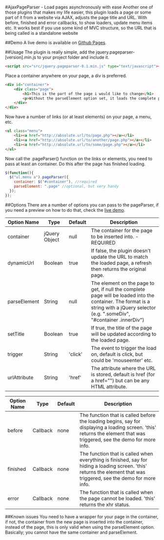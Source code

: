 #AjaxPageParser - Load pages asynchronously with ease
Another one of those plugins that makes my life easier, this plugin loads a page or some part of it from a website via AJAX, adjusts the page title and URL. With before, finished and error callbacks, to show loaders, update menu items etc. It works best if you use some kind of MVC structure, so the URL that is being called is a standalone website

##Demo
A live demo is available on [Github Pages](http://terwanerik.github.io/AjaxPageParser).

##Usage
The plugin is really simple, add the jquery.pageparser-[version].min.js to your project folder and include it.

```html
<script src="src/jquery.pageparser-0.1.min.js" type="text/javascript"></script>
```

Place a container anywhere on your page, a div is preferred.

```html
<div id="container">
	<div class="page">
		<h1>This is the part of the page i would like to change</h1>
		<p>Without the parseElement option set, it loads the complete page into the container div.</p>
	</div>
</div>
```

Now have a number of links (or at least elements) on your page, a menu, etc.
```html
<ul class="menu">
	<li><a href="http://absolute.url/to/page.php"></a></li>
	<li><a href="http://absolute.url/to/another/page.php"></a></li>
	<li><a href="http://absolute.url/to/some/page.php"></a></li>
</ul>
```

Now call the .pageParser() function on the links or elements, you need to pass at least an container. Do this after the page has finished loading.

```javascript
$(function(){
  $("ul.menu a").pageParser({
    container: $("#container"), //required
    parseElement: ".page" //optional, but very handy
  });
});
```

##Options
There are a number of options you can pass to the pageParser, if you need a preview on how to do that, check the [live demo](http://terwanerik.github.io/AjaxPageParser).

| Option Name | Type | Default | Description |
| ----------- | ---- | ------- | ----------- |
| container | jQuery Object | null | The container for the page to be inserted into. - REQUIRED |
| dynamicUrl | Boolean | true | If false, the plugin doesn't update the URL to match the loaded page, a refresh then returns the original page.  |
| parseElement | String | null | The element on the page to get, if null the complete page will be loaded into the container. The format is a string with a jQuery selector (e.g. ".someDiv", "#container .innerDiv") |
| setTitle | Boolean | true | If true, the title of the page will be updated according to the loaded page. |
| trigger | String | 'click' | The event to trigger the load on, default is click, but could be 'mouseenter' etc. |
| urlAttribute | String | 'href' | The attribute where the URL is stored, default is href (for a href="") but can be any HTML attribute. |

| Option Name | Type | Default | Description |
| ----------- | ---- | ------- | ----------- |
| before | Callback | none | The function that is called before the loading begins, say for displaying a loading screen. 'this' returns the element that was triggered, see the demo for more info. |
| finished | Callback | none | The function that is called when everything is finished, say for hiding a loading screen. 'this' returns the element that was triggered, see the demo for more info. |
| error | Callback | none | The function that is called when the page cannot be loaded. 'this' returns the xhr status. |

##Known issues
You need to have a wrapper for your page in the container, if not, the container from the new page is inserted into the container, instead of the page, this is only valid when using the parseElement option. Basically; you cannot have the same container and parseElement.